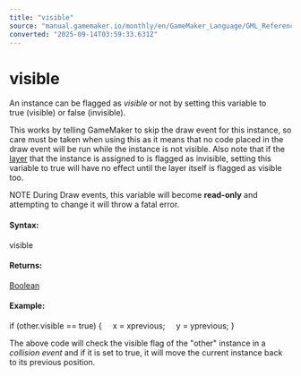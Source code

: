 ```yaml
---
title: "visible"
source: "manual.gamemaker.io/monthly/en/GameMaker_Language/GML_Reference/Asset_Management/Instances/Instance_Variables/visible.htm"
converted: "2025-09-14T03:59:33.631Z"
---
```


# visible

An instance can be flagged as _visible_ or not by setting this variable to true (visible) or false (invisible).

This works by telling GameMaker to skip the draw event for this instance, so care must be taken when using this as it means that no code placed in the draw event will be run while the instance is not visible. Also note that if the [layer](layer.md) that the instance is assigned to is flagged as invisible, setting this variable to true will have no effect until the layer itself is flagged as visible too.

NOTE During Draw events, this variable will become **read-only** and attempting to change it will throw a fatal error.

#### Syntax:

visible

#### Returns:

[Boolean](../../../../GML_Overview/Data_Types.md)

#### Example:

if (other.visible == true)
{
    x = xprevious;
    y = yprevious;
}

The above code will check the visible flag of the "other" instance in a _collision event_ and if it is set to true, it will move the current instance back to its previous position.